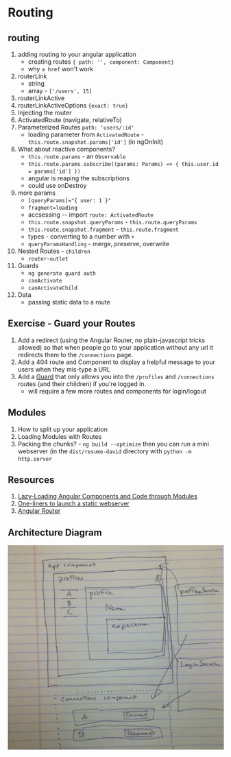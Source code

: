 # Routing

## routing

1. adding routing to your angular application
   - creating routes `{ path: '', component: Component}`
   - why `a href` won't work
1. routerLink
   - string
   - array - `['/users', 15]`
1. routerLinkActive
1. routerLinkActiveOptions `{exact: true}`
1. Injecting the router
1. ActivatedRoute (navigate, relativeTo)
1. Parameterized Routes `path: 'users/:id'`
   - loading parameter from `ActivatedRoute` - `this.route.snapshot.params['id']` (in ngOnInit)
1. What about reactive components?
   - `this.route.params` - an `Observable`
   - `this.route.params.subscribe((params: Params) => { this.user.id = params['id'] })`
   - angular is reaping the subscriptions
   - could use onDestroy
1. more params
   - `[queryParams]="{ user: 1 }"`
   - `fragment=loading`
   - accsessing -- import `route: ActivatedRoute`
   - `this.route.snapshot.queryParams` - `this.route.queryParams`
   - `this.route.snapshot.fragment` - `this.route.fragment`
   - types - converting to a number with `+`
   - `queryParamsHandling` - merge, preserve, overwrite
1. Nested Routes - `children`
   - `router-outlet`
1. Guards
   - `ng generate guard auth`
   - `canActivate`
   - `canActivateChild`
1. Data
   - passing static data to a route

## Exercise - Guard your Routes

1. Add a redirect (using the Angular Router, no plain-javascript tricks allowed) so that when people go to your application without any url it redirects them to the `/connections` page.
2. Add a 404 route and Component to display a helpful message to your users when they mis-type a URL
3. Add a [Guard](https://angular.io/guide/router#preventing-unauthorized-access) that only allows you into the `/profiles` and `/connections` routes (and their children) if you're logged in.
   - will require a few more routes and components for login/logout

## Modules

1. How to split up your application
2. Loading Modules with Routes
3. Packing the chunks? - `ng build --optimize` then you can run a mini webserver (in the `dist/resume-david` directory with `python -m http.server`

## Resources

1. [Lazy-Loading Angular Components and Code through Modules](https://angular.io/guide/lazy-loading-ngmodules)
1. [One-liners to launch a static webserver](https://gist.github.com/henriquemenezes/cb8528078d1229ed7837)
1. [Angular Router](https://angular.io/guide/router)

## Architecture Diagram

![architecture diagram showing nesting of components and the services](architecture.png)



